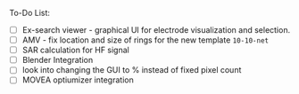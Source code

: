
To-Do List:


- [ ] Ex-search viewer - graphical UI for electrode visualization and selection.
- [ ] AMV - fix location and size of rings for the new template `10-10-net`                       
- [ ] SAR calculation for HF signal
- [ ] Blender Integration 
- [ ] look into changing the GUI to % instead of fixed pixel count
- [ ] MOVEA optiumizer integration